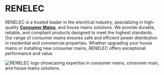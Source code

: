 # RENELEC
RENELEC is a trusted leader in the electrical industry, specializing in high-quality <b><a href="https://renelec.com.au/consumer-main-upgrades-repairs/">Consumer Mains</a></b>, and house mains solutions. We provide durable, reliable, and compliant products designed to meet the highest standards. Our range of consumer mains ensures safe and efficient power distribution in residential and commercial properties. Whether upgrading your house mains or installing new consumer mains, RENELEC offers exceptional performance and value.

<img src="https://renelec.com.au/wp-content/uploads/2021/06/Renelec-electrical-services-logo-cropped-400x73.png" alt="RENELEC logo showcasing expertise in consumer mains, consumer main, and house mains solutions."/>
